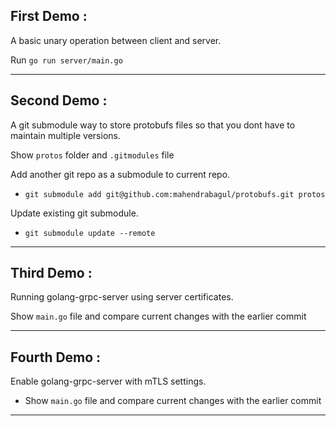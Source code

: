 First Demo :
---
A basic unary operation between client and server.

Run `go run server/main.go`

---
Second Demo :
---
A git submodule way to store protobufs files so that you dont have to maintain multiple versions.

Show `protos` folder and `.gitmodules` file

Add another git repo as a submodule to current repo.

- `git submodule add git@github.com:mahendrabagul/protobufs.git protos`

Update existing git submodule.

- `git submodule update --remote`

---
Third Demo :
---
Running golang-grpc-server using server certificates.

Show `main.go` file and compare current changes with the earlier commit

---
Fourth Demo :
---
Enable golang-grpc-server with mTLS settings.

- Show `main.go` file and compare current changes with the earlier commit

---
